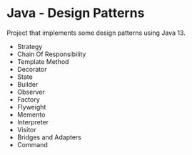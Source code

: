 # Java - Design Patterns

Project that implements some design patterns using Java 13.

- Strategy
- Chain Of Responsibility
- Template Method
- Decorator
- State
- Builder
- Observer
- Factory
- Flyweight
- Memento
- Interpreter
- Visitor
- Bridges and Adapters
- Command
